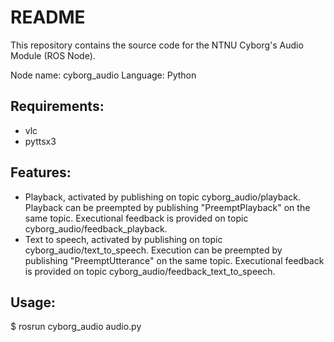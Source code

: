 # README
This repository contains the source code for the NTNU Cyborg's Audio Module (ROS Node).

Node name: cyborg_audio
Language: Python

## Requirements:
* vlc
* pyttsx3

## Features:
* Playback, activated by publishing on topic cyborg_audio/playback. Playback can be preempted by publishing "PreemptPlayback" on the same topic. Executional feedback is provided on topic cyborg_audio/feedback_playback.
* Text to speech, activated by publishing on topic cyborg_audio/text_to_speech. Execution can be preempted by publishing "PreemptUtterance" on the same topic. Executional feedback is provided on topic cyborg_audio/feedback_text_to_speech.

## Usage:
$ rosrun cyborg_audio audio.py